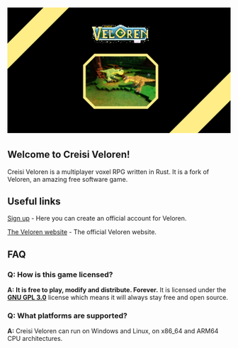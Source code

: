 # ![Creisi Veloren logo](./logo.jpg)

## Welcome to Creisi Veloren!

Creisi Veloren is a multiplayer voxel RPG written in Rust. It is a fork of Veloren, an amazing free software game.

## Useful links

[Sign up](https://veloren.net/account/) - Here you can create an official account for Veloren.

[The Veloren website](https://veloren.net/) - The official Veloren website.

## FAQ

### **Q:** How is this game licensed?

**A:** **It is free to play, modify and distribute. Forever.** It is licensed under the **[GNU GPL 3.0](https://www.gnu.org/licenses/gpl-3.0.txt)** license which means it will always stay free and open source.

### **Q:** What platforms are supported?

**A:** Creisi Veloren can run on Windows and Linux, on x86_64 and ARM64 CPU architectures.
